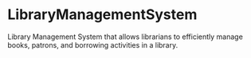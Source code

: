 # LibraryManagementSystem
Library Management System that allows librarians to efficiently manage books, patrons, and borrowing activities in a library.
